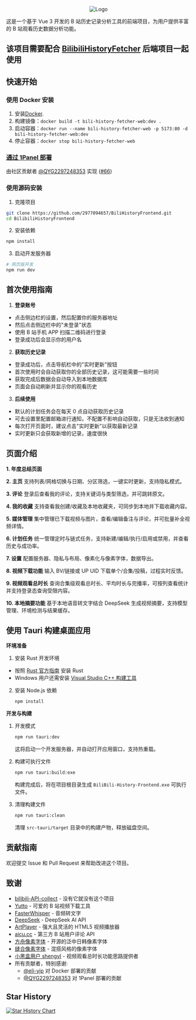 <div align="center">
  <img src="./public/logo.png" alt="Logo">
</div>

这是一个基于 Vue 3 开发的 B 站历史记录分析工具的前端项目，为用户提供丰富的 B 站观看历史数据分析功能。

## 该项目需要配合 [BilibiliHistoryFetcher](https://github.com/2977094657/BilibiliHistoryFetcher) 后端项目一起使用

## 快速开始

### 使用 Docker 安装

1. 安装[Docker](https://docs.docker.com/get-started/get-docker/).
2. 构建镜像：`docker build -t bili-history-fetcher-web:dev .`
3. 启动容器：`docker run --name bili-history-fetcher-web -p 5173:80 -d bili-history-fetcher-web:dev`
4. 停止容器：`docker stop bili-history-fetcher-web`

### [通过 1Panel 部署](https://github.com/2977094657/BilibiliHistoryFetcher/discussions/65)
由社区贡献者 [@QYG2297248353](https://github.com/QYG2297248353) 实现 ([#66](https://github.com/2977094657/BilibiliHistoryFetcher/pull/66))
### 使用源码安装

1. 克隆项目
```bash
git clone https://github.com/2977094657/BiliHistoryFrontend.git
cd BilibiliHistoryFrontend
```

2. 安装依赖
```bash
npm install
```

3. 启动开发服务器
```bash
# 网页版开发
npm run dev
```

## 首次使用指南

1. **登录账号**
  - 点击侧边栏的设置，然后配置你的服务器地址
  - 然后点击侧边栏中的"未登录"状态
  - 使用 B 站手机 APP 扫描二维码进行登录
  - 登录成功后会显示你的用户名

2. **获取历史记录**
  - 登录成功后，点击导航栏中的"实时更新"按钮
  - 首次使用时会自动获取你的全部历史记录，这可能需要一些时间
  - 获取完成后数据会自动导入到本地数据库
  - 页面会自动刷新并显示你的观看历史

3. **后续使用**
  - 默认的计划任务会在每天 0 点自动获取历史记录
  - 可去设置里配置邮箱进行通知，不配置不影响自动获取，只是无法收到通知
  - 每次打开页面时，建议点击"实时更新"以获取最新记录
  - 实时更新只会获取新增的记录，速度很快


## 页面介绍

**1. 年度总结页面**
<img src="./public/QQ20250705-180733.png" alt="">
<img src="./public/layout-collage-1751711304790.jpg" alt="">
<img src="./public/layout-collage-1751711351462.jpg" alt="">
<img src="./public/layout-collage-1751711376523.jpg" alt="">
<img src="./public/layout-collage-1751711396674.jpg" alt="">
<img src="./public/layout-collage-1751711408262.jpg" alt="">

**2. 主页** 支持列表/网格切换与日期、分区筛选，一键实时更新，支持隐私模式。
<img src="./public/home.png" alt="">

**3. 评论** 登录后查看我的评论，支持关键词与类型筛选，并可跳转原文。
<img src="./public/Comments.png" alt="">

**4. 我的收藏** 支持查看我创建/收藏及本地收藏夹，可同步到本地并下载收藏内容。
<img src="./public/favorites.png" alt="">

**5. 媒体管理** 集中管理已下载视频与图片，查看/编辑备注与评论，并可批量补全视频详情。
<img src="./public/images.png" alt="">

**6. 计划任务** 统一管理定时与链式任务，支持新建/编辑/执行/启用或禁用，并查看历史与成功率。
<img src="./public/scheduler.png" alt="">

**7. 设置** 配置服务器、隐私与布局、像素化与像素字体，数据导出。
<img src="./public/setting.png" alt="">

**8. 视频下载功能** 输入 BV/链接或 UP UID 下载单个/合集/投稿，过程实时反馈。
<img src="./public/download.png" alt="">
<img src="./public/SingleVideo.png" alt="">
<img src="./public/MultipleVideos.png" alt="">

**9. 视频观看总时长** 查询合集级观看总时长、平均时长与完播率，可按列查看统计并支持登录态查询受限内容。
<img src="./public/viewtime.png" alt="">

**10. 本地摘要功能** 基于本地语音转文字结合 DeepSeek 生成视频摘要，支持模型管理、环境检测与结果缓存。
<img src="./public/LocalSummary.png" alt="">
<img src="./public/DSSummary.png" alt="">

## 使用 Tauri 构建桌面应用

**环境准备**

1. 安装 Rust 开发环境
  - 按照 [Rust 官方指南](https://www.rust-lang.org/tools/install) 安装 Rust
  - Windows 用户还需安装 [Visual Studio C++ 构建工具](https://visualstudio.microsoft.com/visual-cpp-build-tools/)

2. 安装 Node.js 依赖
   ```bash
   npm install
   ```

**开发与构建**

1. 开发模式
   ```bash
   npm run tauri:dev
   ```
   这将启动一个开发服务器，并自动打开应用窗口，支持热重载。

2. 构建可执行文件
   ```bash
   npm run tauri:build:exe
   ```
   构建完成后，将在项目根目录生成 `BiliBili-History-Frontend.exe` 可执行文件。

3. 清理构建文件
   ```bash
   npm run tauri:clean
   ```
   清理 `src-tauri/target` 目录中的构建产物，释放磁盘空间。

## 贡献指南

欢迎提交 Issue 和 Pull Request 来帮助改进这个项目。


## 致谢

- [bilibili-API-collect](https://github.com/SocialSisterYi/bilibili-API-collect) - 没有它就没有这个项目
- [Yutto](https://yutto.nyakku.moe/) - 可爱的 B 站视频下载工具
- [FasterWhisper](https://github.com/SYSTRAN/faster-whisper) - 音频转文字
- [DeepSeek](https://github.com/deepseek-ai/DeepSeek-R1) - DeepSeek AI API
- [ArtPlayer](https://github.com/zhw2590582/ArtPlayer) - 强大且灵活的 HTML5 视频播放器
- [aicu.cc](https://www.aicu.cc/) - 第三方 B 站用户评论 API
- [方舟像素字体](https://github.com/TakWolf/ark-pixel-font) - 开源的泛中日韩像素字体
- [缝合像素字体](https://github.com/TakWolf/fusion-pixel-font) - 混搭风格的像素字体
- [小黑盒用户 shengyI](https://www.xiaoheihe.cn/app/bbs/link/153880174) - 视频观看总时长功能思路提供者
- 所有贡献者，特别感谢:
  - [@eli-yip](https://github.com/eli-yip) 对 Docker 部署的贡献
  - [@QYG2297248353](https://github.com/QYG2297248353) 对 1Panel 部署的贡献

## Star History

[![Star History Chart](https://api.star-history.com/svg?repos=2977094657/BiliHistoryFrontend&type=Date)](https://star-history.com/#2977094657/BiliHistoryFrontend&Date)
